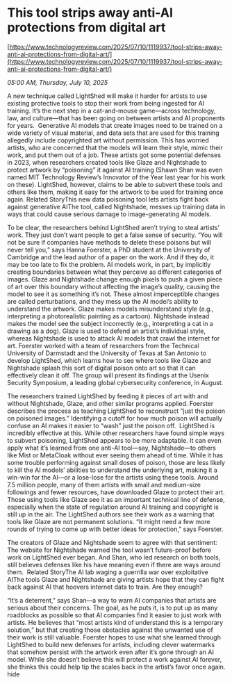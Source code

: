 # This tool strips away anti-AI protections from digital art

[https://www.technologyreview.com/2025/07/10/1119937/tool-strips-away-anti-ai-protections-from-digital-art/](https://www.technologyreview.com/2025/07/10/1119937/tool-strips-away-anti-ai-protections-from-digital-art/)

*05:00 AM, Thursday, July 10, 2025*

A new technique called LightShed will make it harder for artists to use existing protective tools to stop their work from being ingested for AI training. It’s the next step in a cat-and-mouse game—across technology, law, and culture—that has been going on between artists and AI proponents for years.  Generative AI models that create images need to be trained on a wide variety of visual material, and data sets that are used for this training allegedly include copyrighted art without permission. This has worried artists, who are concerned that the models will learn their style, mimic their work, and put them out of a job.   These artists got some potential defenses in 2023, when researchers created tools like Glaze and Nightshade to protect artwork by “poisoning” it against AI training (Shawn Shan was even named MIT Technology Review’s Innovator of the Year last year for his work on these). LightShed, however, claims to be able to subvert these tools and others like them, making it easy for the artwork to be used for training once again.  Related StoryThis new data poisoning tool lets artists fight back against generative AIThe tool, called Nightshade, messes up training data in ways that could cause serious damage to image-generating AI models.

To be clear, the researchers behind LightShed aren’t trying to steal artists’ work. They just don’t want people to get a false sense of security. “You will not be sure if companies have methods to delete these poisons but will never tell you,” says Hanna Foerster, a PhD student at the University of Cambridge and the lead author of a paper on the work. And if they do, it may be too late to fix the problem.  AI models work, in part, by implicitly creating boundaries between what they perceive as different categories of images. Glaze and Nightshade change enough pixels to push a given piece of art over this boundary without affecting the image’s quality, causing the model to see it as something it’s not. These almost imperceptible changes are called perturbations, and they mess up the AI model’s ability to understand the artwork.  Glaze makes models misunderstand style (e.g., interpreting a photorealistic painting as a cartoon). Nightshade instead makes the model see the subject incorrectly (e.g., interpreting a cat in a drawing as a dog). Glaze is used to defend an artist’s individual style, whereas Nightshade is used to attack AI models that crawl the internet for art.  Foerster worked with a team of researchers from the Technical University of Darmstadt and the University of Texas at San Antonio to develop LightShed, which learns how to see where tools like Glaze and Nightshade splash this sort of digital poison onto art so that it can effectively clean it off. The group will present its findings at the Usenix Security Symposium, a leading global cybersecurity conference, in August.

The researchers trained LightShed by feeding it pieces of art with and without Nightshade, Glaze, and other similar programs applied. Foerster describes the process as teaching LightShed to reconstruct “just the poison on poisoned images.” Identifying a cutoff for how much poison will actually confuse an AI makes it easier to “wash” just the poison off.   LightShed is incredibly effective at this. While other researchers have found simple ways to subvert poisoning, LightShed appears to be more adaptable. It can even apply what it’s learned from one anti-AI tool—say, Nightshade—to others like Mist or MetaCloak without ever seeing them ahead of time. While it has some trouble performing against small doses of poison, those are less likely to kill the AI models’ abilities to understand the underlying art, making it a win-win for the AI—or a lose-lose for the artists using these tools.  Around 7.5 million people, many of them artists with small and medium-size followings and fewer resources, have downloaded Glaze to protect their art. Those using tools like Glaze see it as an important technical line of defense, especially when the state of regulation around AI training and copyright is still up in the air. The LightShed authors see their work as a warning that tools like Glaze are not permanent solutions. “It might need a few more rounds of trying to come up with better ideas for protection,” says Foerster.

The creators of Glaze and Nightshade seem to agree with that sentiment: The website for Nightshade warned the tool wasn’t future-proof before work on LightShed ever began. And Shan, who led research on both tools, still believes defenses like his have meaning even if there are ways around them.  Related StoryThe AI lab waging a guerrilla war over exploitative AIThe tools Glaze and Nightshade are giving artists hope that they can fight back against AI that hoovers internet data to train. Are they enough?

“It’s a deterrent,” says Shan—a way to warn AI companies that artists are serious about their concerns. The goal, as he puts it, is to put up as many roadblocks as possible so that AI companies find it easier to just work with artists. He believes that “most artists kind of understand this is a temporary solution,” but that creating those obstacles against the unwanted use of their work is still valuable. Foerster hopes to use what she learned through LightShed to build new defenses for artists, including clever watermarks that somehow persist with the artwork even after it’s gone through an AI model. While she doesn’t believe this will protect a work against AI forever, she thinks this could help tip the scales back in the artist’s favor once again. hide

